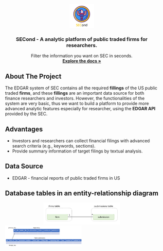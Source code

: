 <div align="center">
  <a href="https://github.com/othneildrew/Best-README-Template">
    <img src="images/logo.png" alt="Logo" width="80" height="80">
  </a>
  <h3 align="center">SECond - A analytic platform of public traded firms for researchers.</h3>
<p align="center">
    Filter the information you want on SEC in seconds.
    <br />
    <a href="https://github.com/SOA-GOAT/SECond"><strong>Explore the docs »</strong></a>
    <br />
  </p>
</div>

## About The Project

The EDGAR system of SEC contains all the required **fillings** of the US public traded **firms**, and these **fillings** are an important data source for both finance researchers and investors. However, the functionalities of the system are very basic, thus we want to build a platform to provide more advanced analytic features especially for researcher, using the **EDGAR API** provided by the SEC.



## Advantages

- Investors and researchers can collect financial filings with advanced search criteria (e.g., keywords, sections).
- Provide summary information of target filings by textual analysis.



## Data Source

- EDGAR - financial reports of public traded firms in US


## Database tables in an entity-relationship diagram
<div align="center">
  <img src="images/database.png" alt="db" width=50%>
</div>
<div>
  <img src="images/db.png" alt="db2" width=50%>
</div>
